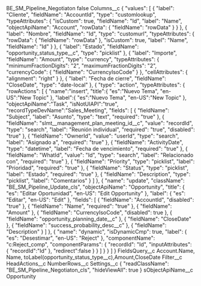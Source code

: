 <?xml version="1.0" encoding="UTF-8"?>
<CustomMetadata xmlns="http://soap.sforce.com/2006/04/metadata" xmlns:xsi="http://www.w3.org/2001/XMLSchema-instance" xmlns:xsd="http://www.w3.org/2001/XMLSchema">
    <label>BE_SM_Pipeline_Negotiaton</label>
    <protected>false</protected>
    <values>
        <field>Columns__c</field>
        <value xsi:type="xsd:string">{
	&quot;values&quot;: [
		{
			&quot;label&quot;: &quot;Cliente&quot;,
			&quot;fieldName&quot;: &quot;AccountId&quot;,
			&quot;type&quot;: &quot;customlookup&quot;,
			&quot;typeAttributes&quot;: {
				&quot;isCustom&quot;: true,
				&quot;fieldName&quot;: &quot;Id&quot;,
				&quot;label&quot;: &quot;Name&quot;,
				&quot;objectApiName&quot;: &quot;Account&quot;,
				&quot;rowData&quot;: {
					&quot;fieldName&quot;: &quot;rowData&quot;
				}
			}
		},
		{
			&quot;label&quot;: &quot;Nombre&quot;,
			&quot;fieldName&quot;: &quot;Id&quot;,
			&quot;type&quot;: &quot;customurl&quot;,
			&quot;typeAttributes&quot;: {
				&quot;rowData&quot;: {
					&quot;fieldName&quot;: &quot;rowData&quot;
				},
				&quot;isCustom&quot;: true,
				&quot;label&quot;: &quot;Name&quot;,
				&quot;fieldName&quot;: &quot;Id&quot;
			}
		},
		{
			&quot;label&quot;: &quot;Estado&quot;,
			&quot;fieldName&quot;: &quot;opportunity_status_type__c&quot;,
			&quot;type&quot;: &quot;picklist&quot;
		},
		{
			&quot;label&quot;: &quot;Importe&quot;,
			&quot;fieldName&quot;: &quot;Amount&quot;,
			&quot;type&quot;: &quot;currency&quot;,
			&quot;typeAttributes&quot;: {
				&quot;minimumFractionDigits&quot;: &quot;2&quot;,
				&quot;maximumFractionDigits&quot;: &quot;2&quot;,
				&quot;currencyCode&quot;: {
					&quot;fieldName&quot;: &quot;CurrencyIsoCode&quot;
				}
			},
			&quot;cellAttributes&quot;: {
				&quot;alignment&quot;: &quot;right&quot;
			}
		},
		{
			&quot;label&quot;: &quot;Fecha de cierre&quot;,
			&quot;fieldName&quot;: &quot;CloseDate&quot;,
			&quot;type&quot;: &quot;date-local&quot;
		},
		{
			&quot;type&quot;: &quot;action&quot;,
			&quot;typeAttributes&quot;: {
				&quot;rowActions&quot;: [
					{
						&quot;name&quot;:&quot;insert&quot;,
						&quot;title&quot;:{
							&quot;es&quot;:&quot;Nuevo Tema&quot;,
							&quot;en-US&quot;:&quot;New Topic&quot;
						},
						&quot;label&quot;:{
							&quot;es&quot;:&quot;Nuevo Tema&quot;,
							&quot;en-US&quot;:&quot;New Topic&quot;
						},
						&quot;objectApiName&quot;:&quot;Task&quot;,
						&quot;isNotUIAPI&quot;:&quot;true&quot;,
						&quot;recordTypeDevName&quot;:&quot;Sales_Meeting&quot;,
						&quot;fields&quot;: [
							{
								&quot;fieldName&quot;: &quot;Subject&quot;,
								&quot;label&quot;: &quot;Asunto&quot;,
								&quot;type&quot;: &quot;text&quot;,
								&quot;required&quot;: &quot;true&quot;
							},
							{
								&quot;fieldName&quot;: &quot;slmt__management_plan_meeting_id__c&quot;,
								&quot;value&quot;: &quot;recordId&quot;,
								&quot;type&quot;: &quot;search&quot;,
								&quot;label&quot;: &quot;Reunión individual&quot;,
								&quot;required&quot;: &quot;true&quot;,
								&quot;disabled&quot;: &quot;true&quot;
							},
							{
								&quot;fieldName&quot;: &quot;OwnerId&quot;,
								&quot;value&quot;: &quot;userId&quot;,
								&quot;type&quot;: &quot;search&quot;,
								&quot;label&quot;: &quot;Asignado a&quot;,
								&quot;required&quot;: &quot;true&quot;
							},
							{
								&quot;fieldName&quot;: &quot;ActivityDate&quot;,
								&quot;type&quot;: &quot;datetime&quot;,
								&quot;label&quot;: &quot;Fecha de vencimiento&quot;,
								&quot;required&quot;: &quot;true&quot;
							},
							{
								&quot;fieldName&quot;: &quot;WhatId&quot;,
								&quot;value&quot;: &quot;Id&quot;,
								&quot;type&quot;: &quot;search&quot;,
								&quot;label&quot;: &quot;Relacionado con&quot;,
								&quot;required&quot;: &quot;true&quot;
							},
							{
								&quot;fieldName&quot;: &quot;Priority&quot;,
								&quot;type&quot;: &quot;picklist&quot;,
								&quot;label&quot;: &quot;Prioridad&quot;,
								&quot;required&quot;: &quot;true&quot;
							},
							{
								&quot;fieldName&quot;: &quot;Status&quot;,
								&quot;type&quot;: &quot;picklist&quot;,
								&quot;label&quot;: &quot;Estado&quot;,
								&quot;required&quot;: &quot;true&quot;
							},
							{
								&quot;fieldName&quot;: &quot;Description&quot;,
								&quot;type&quot;: &quot;picklist&quot;,
								&quot;label&quot;: &quot;Comentarios&quot;
							}
						]
					},
					{
						&quot;name&quot;: &quot;update&quot;,
						&quot;className&quot;: &quot;BE_SM_Pipeline_Update_cls&quot;,
						&quot;objectApiName&quot;: &quot;Opportunity&quot;,
						&quot;title&quot;: {
							&quot;es&quot;: &quot;Editar Oportunidad&quot;,
							&quot;en-US&quot;: &quot;Edit Opportunity&quot;
						},
						&quot;label&quot;: {
							&quot;es&quot;: &quot;Editar&quot;,
							&quot;en-US&quot;: &quot;Edit&quot;
						},
						&quot;fields&quot;: [
							{
								&quot;fieldName&quot;: &quot;AccountId&quot;,
								&quot;disabled&quot;: &quot;true&quot;
							},
							{
								&quot;fieldName&quot;: &quot;Name&quot;,
								&quot;required&quot;: &quot;true&quot;
							},
							{
								&quot;fieldName&quot;: &quot;Amount&quot;
							},
							{
								&quot;fieldName&quot;: &quot;CurrencyIsoCode&quot;,
								&quot;disabled&quot;: true
							},
							{
								&quot;fieldName&quot;: &quot;opportunity_planning_date__c&quot;
							},
							{
								&quot;fieldName&quot;: &quot;CloseDate&quot;
							},
							{
								&quot;fieldName&quot;: &quot;success_probability_desc__c&quot;
							},
							{
								&quot;fieldName&quot;: &quot;Description&quot;
							}
						]
					},
					{
						&quot;name&quot;: &quot;dynamic&quot;,
						&quot;isDynamicCmp&quot;: true,
						&quot;label&quot;: {
							&quot;es&quot;: &quot;Desestimar&quot;,
							&quot;en-US&quot;: &quot;Reject&quot;
						},
						&quot;componentName&quot;: &quot;c:Reject_comp&quot;,
						&quot;componentParams&quot;: {
							&quot;recordId&quot;: &quot;Id&quot;,
							&quot;inputAttributes&quot;: {
								&quot;recordId&quot;:&quot;Id&quot;
							},
							&quot;redirect&quot;:false
						}
					}
				]
			}
		}
	]
}</value>
    </values>
    <values>
        <field>FieldsQuery__c</field>
        <value xsi:type="xsd:string">Account.Name, Name, toLabel(opportunity_status_type__c),Amount,CloseDate</value>
    </values>
    <values>
        <field>Filter__c</field>
        <value xsi:nil="true"/>
    </values>
    <values>
        <field>HeadActions__c</field>
        <value xsi:nil="true"/>
    </values>
    <values>
        <field>NumberRows__c</field>
        <value xsi:nil="true"/>
    </values>
    <values>
        <field>Settings__c</field>
        <value xsi:type="xsd:string">{
&quot;readClassName&quot;: &quot;BE_SM_Pipeline_Negotiaton_cls&quot;,
&quot;hideViewAll&quot;: true
}</value>
    </values>
    <values>
        <field>sObjectApiName__c</field>
        <value xsi:type="xsd:string">Opportunity</value>
    </values>
</CustomMetadata>
